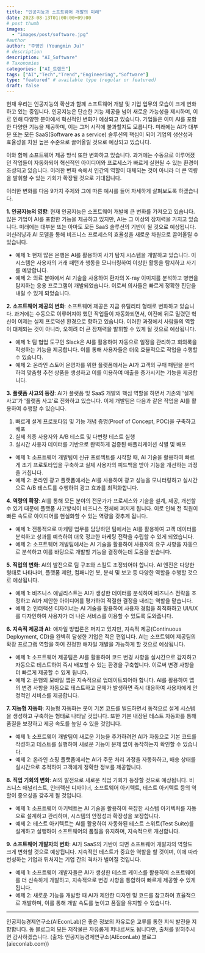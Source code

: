 ```yaml
---
title: "인공지능과 소프트웨어 개발의 미래"
date: 2023-08-13T01:00:00+09:00
# post thumb
images:
  - "images/post/software.jpg"
#author
author: "주영민 (Youngmin Ju)"
# description
description: "AI_Software"
# Taxonomies
categories: ["AI_트렌드"]
tags: ["AI","Tech","Trend","Engineering","Software"]
type: "featured" # available type (regular or featured)
draft: false
---
```


현재 우리는 인공지능의 확산과 함께 소프트웨어 개발 및 기업 업무의 모습이 크게 변화하고 있는 중입니다. 인공지능은 단순한 기능 제공을 넘어 새로운 가능성을 제시하며, 이로 인해 다양한 분야에서 혁신적인 변화가 예상되고 있습니다. 기업들은 이미 AI를 포함한 다양한 기능을 제공하며, 이는 그저 시작에 불과할지도 모릅니다. 미래에는 AI가 대부분 또는 모든 SaaS(Software as a service) 솔루션의 핵심이 되어 기업의 생산성과 효율성을 차원 높은 수준으로 끌어올릴 것으로 예상되고 있습니다.

이와 함께 소프트웨어 제공 방식 또한 변화하고 있습니다. 과거에는 수동으로 이루어졌던 작업들이 자동화되어 혁신적인 아이디어와 프로세스가 빠르게 실현될 수 있는 환경이 조성되고 있습니다. 이러한 변화 속에서 인간의 역할이 대체되는 것이 아니라 더 큰 역량을 발휘할 수 있는 기회가 확장될 것으로 기대됩니다.

이러한 변화를 다음 9가지 주제와 그에 따른 예시를 들어 자세하게 살펴보도록 하겠습니다.

**1. 인공지능의 영향**: 현재 인공지능은 소프트웨어 개발에 큰 변화를 가져오고 있습니다. 많은 기업이 AI를 포함한 기능을 제공하고 있지만, AI는 그 이상의 잠재력을 가지고 있습니다. 미래에는 대부분 또는 아마도 모든 SaaS 솔루션의 기반이 될 것으로 예상됩니다. 머신러닝과 AI 모델을 통해 비즈니스 프로세스의 효율성을 새로운 차원으로 끌어올릴 수 있습니다.
- 예제 1: 현재 많은 은행은 AI를 활용하여 사기 탐지 시스템을 개발하고 있습니다. 이 시스템은 사용자의 거래 패턴과 행동을 모니터링하여 이상한 활동을 탐지하고 사기를 예방합니다.
- 예제 2: 의료 분야에서 AI 기술을 사용하여 환자의 X-ray 이미지를 분석하고 병변을 탐지하는 응용 프로그램이 개발되었습니다. 이로써 의사들은 빠르게 정확한 진단을 내릴 수 있게 되었습니다.
       
**2. 소프트웨어 제공의 변화**: 소프트웨어 제공은 지금 유틸리티 형태로 변화하고 있습니다. 과거에는 수동으로 이루어져야 했던 작업들이 자동화되면서, 이전에 뒤로 밀렸던 혁신이 이제는 실제 프로덕션 환경으로 향하고 있습니다. 이러한 과정에서 사람들의 역할이 대체되는 것이 아니라, 오히려 더 큰 잠재력을 발휘할 수 있게 될 것으로 예상됩니다.
- 예제 1: 팀 협업 도구인 Slack은 AI를 활용하여 자동으로 일정을 관리하고 회의록을 작성하는 기능을 제공합니다. 이를 통해 사용자들은 더욱 효율적으로 작업을 수행할 수 있습니다.
- 예제 2: 온라인 스토어 운영자를 위한 플랫폼에서는 AI가 고객의 구매 패턴을 분석하여 맞춤형 추천 상품을 생성하고 이를 이용하여 매출을 증가시키는 기능을 제공합니다.
       
**3. 플랫폼 사고의 등장**: AI가 플랫폼 및 SaaS 개발의 핵심 역할을 하면서 기존의 '설계 사고'가 '플랫폼 사고'로 진화하고 있습니다. 이제 개발팀은 다음과 같은 작업을 AI를 활용하여 수행할 수 있습니다.
1) 빠르게 설계 프로토타입 및 기능 개념 증명(Proof of Concept, POC)을 구축하고 배포
2) 실제 최종 사용자와 A/B 테스트 및 다변량 테스트 실행
3) 실시간 사용자 데이터를 기반으로 완벽하게 검증된 애플리케이션 식별 및 배포
- 예제 1: 소프트웨어 개발팀이 신규 프로젝트를 시작할 때, AI 기술을 활용하여 빠르게 초기 프로토타입을 구축하고 실제 사용자의 피드백을 받아 기능을 개선하는 과정을 거칩니다.
- 예제 2: 온라인 광고 플랫폼에서는 AI를 사용하여 광고 성능을 모니터링하고 실시간으로 A/B 테스트를 수행하여 광고 효과를 최적화합니다.

**4. 역량의 확장**: AI를 통해 모든 분야의 전문가가 프로세스와 기술을 설계, 제공, 개선할 수 있기 때문에 플랫폼 사고방식이 비즈니스 전체에 퍼지게 됩니다. 이로 인해 전 직원이 빠른 속도로 아이디어를 현실화할 수 있는 역량을 갖추게 됩니다.
- 예제 1: 전통적으로 마케팅 업무를 담당하던 팀에서는 AI를 활용하여 고객 데이터를 분석하고 성과를 예측하여 더욱 정교한 마케팅 전략을 수립할 수 있게 되었습니다.
- 예제 2: 소프트웨어 개발팀에서는 AI 기술을 활용하여 사용자의 요구 사항을 자동으로 분석하고 이를 바탕으로 개발할 기능을 결정하는데 도움을 받습니다.

**5. 직업의 변화**: AI의 발전으로 팀 구조와 스킬도 조정되어야 합니다. AI 엔진은 다양한 형태로 나타나며, 플랫폼 제안, 컴패니언 봇, 분석 및 보고 등 다양한 역할을 수행할 것으로 예상됩니다.
- 예제 1: 비즈니스 애널리스트는 AI가 생성한 데이터를 분석하여 비즈니스 전략을 조정하고 AI가 제안한 아이디어를 평가하여 적절한 결정을 내리는 역할을 맡습니다.
- 예제 2: 인터랙션 디자이너는 AI 기술을 활용하여 사용자 경험을 최적화하고 UI/UX를 디자인하여 사용자가 더 나은 서비스를 이용할 수 있도록 도와줍니다.

**6. 지속적 제공과 AI**: 애자일 방법론은 퍼지고 있지만, 지속적 제공(Continuous Deployment, CD)을 완벽히 달성한 기업은 적은 편입니다. AI는 소프트웨어 제공팀의 확장 프로그램 역할을 하여 진정한 애자일 개발을 가능하게 할 것으로 예상됩니다.
- 예제 1: 소프트웨어 제공팀은 AI를 활용하여 코드 변경 사항을 실시간으로 감지하고 자동으로 테스트하여 즉시 배포할 수 있는 환경을 구축합니다. 이로써 변경 사항을 더 빠르게 제공할 수 있게 됩니다.
- 예제 2: 은행의 모바일 앱은 지속적으로 업데이트되어야 합니다. AI를 활용하여 앱의 변경 사항을 자동으로 테스트하고 문제가 발생하면 즉시 대응하여 사용자에게 안정적인 서비스를 제공합니다.

**7. 지능형 자동화**: 지능형 자동화는 봇이 기본 코드를 빌드하면서 동적으로 설계 시스템을 생성하고 구축하는 형태로 나타날 것입니다. 또한 기본 내장된 테스트 자동화를 통해 품질을 보장하고 제공 속도를 높일 수 있을 것입니다.
- 예제 1: 소프트웨어 개발팀이 새로운 기능을 추가하려면 AI가 자동으로 기본 코드를 작성하고 테스트를 실행하여 새로운 기능이 문제 없이 동작하는지 확인할 수 있습니다.
- 예제 2: 온라인 쇼핑 플랫폼에서는 AI가 주문 처리 과정을 자동화하고, 배송 상태를 실시간으로 추적하여 고객에게 정확한 정보를 제공합니다.

**8. 직업 기회의 변화**: AI의 발전으로 새로운 직업 기회가 등장할 것으로 예상됩니다. 비즈니스 애널리스트, 인터랙션 디자이너, 소프트웨어 아키텍트, 테스트 아키텍트 등의 역할이 중요성을 갖추게 될 것입니다.
- 예제 1: 소프트웨어 아키텍트는 AI 기술을 활용하여 복잡한 시스템 아키텍처를 자동으로 설계하고 관리하며, 시스템의 안정성과 확장성을 보장합니다.
- 예제 2: 테스트 아키텍트는 AI를 활용하여 자동화된 테스트 스위트(Test Suite)를 설계하고 실행하여 소프트웨어의 품질을 유지하며, 지속적으로 개선합니다.

**9. 소프트웨어 개발자의 변화**: AI가 SaaS의 기반이 되면 소프트웨어 개발자의 역할도 크게 변화할 것으로 예상됩니다. 지속적인 테스트가 중요한 역할을 할 것이며, 이에 따라 번성하는 기업과 뒤처지는 기업 간의 격차가 벌어질 것입니다.
- 예제 1: 소프트웨어 개발자들은 AI가 생성한 테스트 케이스를 활용하여 소프트웨어를 더 신속하게 개발하고, 지속적으로 변경 사항을 통합하여 빠르게 제공할 수 있게 됩니다.
- 예제 2: 새로운 기능을 개발할 때 AI가 제안한 디자인 및 코드를 참고하여 효율적으로 개발하며, 이를 통해 개발 속도를 높이고 품질을 유지할 수 있습니다.

<hr>

인공지능경제연구소(AIEconLab)은 좋은 정보의 자유로운 교류를 통한 지식 발전을 지향합니다. 동 블로그의 모든 저작물은 자유롭게 퍼나르셔도 됩니다만, 출처를 밝혀주시면 감사하겠습니다. 
(출처: 인공지능경제연구소(AIEconLab) 블로그(aieconlab.com))
